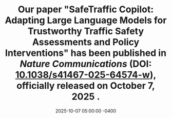 ---
title: >-
    Our paper <strong>"SafeTraffic Copilot: Adapting Large Language Models for Trustworthy Traffic Safety Assessments and Policy Interventions"</strong> has been published in <em>Nature Communications</em> (DOI: <a href="https://www.nature.com/articles/s41467-025-64574-w" target="_blank">10.1038/s41467-025-64574-w</a>), officially released on <strong>October 7, 2025 </strong>.
date: 2025-10-07 05:00:00 -0400
---